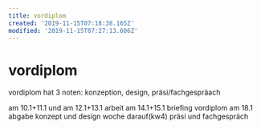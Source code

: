 ```yaml
---
title: vordiplom
created: '2019-11-15T07:18:38.165Z'
modified: '2019-11-15T07:27:13.606Z'
---
```


# vordiplom  

vordiplom hat 3 noten: konzeption, design, präsi/fachgespräach

am 10.1+11.1 und am 12.1+13.1 arbeit
am 14.1+15.1 briefing vordiplom
am 18.1 abgabe konzept und design
woche darauf(kw4) präsi und fachgespräch

